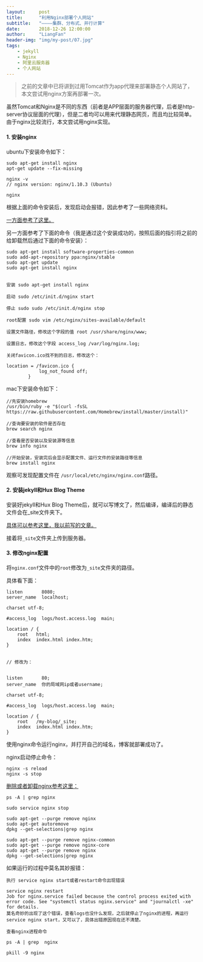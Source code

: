 ```yaml
---
layout:     post
title:      "利用Nginx部署个人网站"
subtitle:   "————集群、分布式、并行计算"
date:       2018-12-26 12:00:00
author:     "LiangFan"
header-img: "img/my-post/07.jpg"
tags: 
    - jekyll 
    - Nginx 
    - 阿里云服务器 
    - 个人网站
---
```


> 之前的文章中已将讲到过用Tomcat作为app代理来部署静态个人网站了，本文尝试用nginx方案再部署一次。

虽然Tomcat和Nginx是不同的东西（前者是APP层面的服务器代理，后者是http-server协议层面的代理），但是二者均可以用来代理静态网页，而且均比较简单。由于nginx比较流行，本文尝试用nginx实现。

#### 1. 安装nginx
ubuntu下安装命令如下：
```
sudo apt-get install nginx
apt-get update --fix-missing

nginx -v
// nginx version: nginx/1.10.3 (Ubuntu)

nginx
```

根据上面的命令安装后，发现启动会报错，因此参考了一些网络资料。

[一方面参考了这里。](https://blog.csdn.net/shmilychan/article/details/72773270)

另一方面参考了下面的命令（我是通过这个安装成功的，按照后面的指引将之前的给卸载然后通过下面的命令安装）：

```
sudo apt-get install software-properties-common
sudo add-apt-repository ppa:nginx/stable 
sudo apt-get update
sudo apt-get install nginx


安装 sudo apt-get install nginx

启动 sudo /etc/init.d/nginx start

停止 sudo sudo /etc/init.d/nginx stop

root配置 sudo vim /etc/nginx/sites-available/default  

设置文件路径，修改这个字段的值 root /usr/share/nginx/www;

设置日志，修改这个字段 access_log /var/log/nginx.log;

关闭favicon.ico找不到的日志，修改这个：

location = /favicon.ico {
            log_not_found off;
        }
```

mac下安装命令如下：

```
//先安装homebrew
/usr/bin/ruby -e "$(curl -fsSL https://raw.githubusercontent.com/Homebrew/install/master/install)"

//查询要安装的软件是否存在
brew search nginx   

//查看是否安装以及安装源等信息
brew info nginx

//开始安装，安装完后会显示配置文件、运行文件的安装路径等信息
brew install nginx
```

观察可发现配置文件在 `/usr/local/etc/nginx/nginx.conf`路径。

 

#### 2. 安装jekyll和Hux Blog Theme

安装好jekyll和Hux Blog Theme后，就可以写博文了，然后编译，编译后的静态文件会在_site文件夹下。

[具体可以参考这里，我以前写的文章。](http://liangfan.tech/2018/12/18/%E4%BB%8E%E9%9B%B6%E5%BC%80%E5%A7%8B%E9%83%A8%E7%BD%B2%E4%B8%AA%E4%BA%BA%E7%BD%91%E7%AB%99%E4%B8%8A%E7%BA%BF%E4%B9%8B3/)

接着将`_site`文件夹上传到服务器。

 

#### 3. 修改nginx配置
将`nginx.conf`文件中的`root`修改为`_site`文件夹的路径。

具体看下面：
```
listen       8080;
server_name  localhost;

charset utf-8;

#access_log  logs/host.access.log  main;

location / {
    root   html;
    index  index.html index.htm;
}


// 修改为：


listen       80;
server_name  你的局域网ip或者username;

charset utf-8;

#access_log  logs/host.access.log  main;

location / {
    root   /my-blog/_site;
    index  index.html index.htm;
}
```

使用nginx命令运行nginx，并打开自己的域名，博客就部署成功了。

nginx启动停止命令：
```
nginx -s reload
nginx -s stop
```

[删除或者卸载nginx参考这里：](https://blog.csdn.net/adley_app/article/details/79223221)
```
ps -A | grep nginx

sudo service nginx stop

sudo apt-get --purge remove nginx
sudo apt-get autoremove
dpkg --get-selections|grep nginx

sudo apt-get --purge remove nginx-common
sudo apt-get --purge remove nginx-core
sudo apt-get --purge remove nginx
dpkg --get-selections|grep nginx
```

如果运行的过程中莫名其妙报错：
```
执行 service nginx start或者restart命令出现错误

service nginx restart
Job for nginx.service failed because the control process exited with error code. See "systemctl status nginx.service" and "journalctl -xe" for details.
莫名奇妙的出现了这个错误，查看logs也没什么发现，之后就停止了nginx的进程，再运行service nginx start，又可以了，具体出错原因现在还不清楚。

查看nginx进程命令

ps -A | grep  nginx

pkill -9 nginx
```   


&nbsp;

